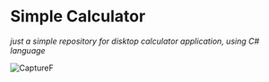 # **Simple Calculator**

*just a simple repository for disktop calculator application, using C# language*

![CaptureF](https://github.com/meriamBenaliFellague/MyFirstDisktopApp-Calculator-/assets/125749607/d85e7ba2-210c-4b6d-9063-0f416ad7ddea)
